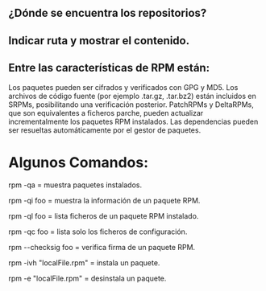 ## ¿Dónde se encuentra los repositorios?

## Indicar ruta y mostrar el contenido.

## Entre las características de RPM están:

Los paquetes pueden ser cifrados y verificados con GPG y MD5.
Los archivos de código fuente (por ejemplo .tar.gz, .tar.bz2) están incluidos en SRPMs, posibilitando una verificación posterior.
PatchRPMs y DeltaRPMs, que son equivalentes a ficheros parche, pueden actualizar incrementalmente los paquetes RPM instalados.
Las dependencias pueden ser resueltas automáticamente por el gestor de paquetes.
# Algunos Comandos:

rpm -qa = muestra paquetes instalados.

rpm -qi foo = muestra la información de un paquete RPM.

rpm -ql foo = lista ficheros de un paquete RPM instalado.

rpm -qc foo = lista solo los ficheros de configuración.

rpm --checksig foo = verifica firma de un paquete RPM.

rpm -ivh "localFile.rpm" = instala un paquete.

rpm -e "localFile.rpm" = desinstala un paquete.
